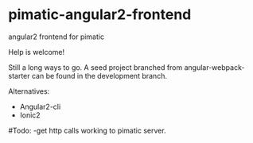 # pimatic-angular2-frontend
angular2 frontend for pimatic

Help is welcome!

Still a long ways to go. 
A seed project branched from angular-webpack-starter can be found in the development branch.

Alternatives:
- Angular2-cli 
- Ionic2

#Todo:
-get http calls working to pimatic server.
